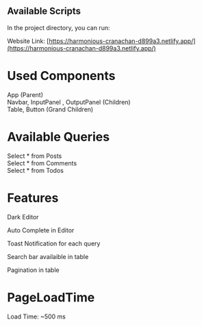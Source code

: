 ## Available Scripts

In the project directory, you can run:

Website Link: [https://harmonious-cranachan-d899a3.netlify.app/](https://harmonious-cranachan-d899a3.netlify.app/)


<h1>Used Components</h1>
App (Parent) <br>
Navbar, InputPanel , OutputPanel (Children) <br>
Table, Button (Grand Children)

<h1>Available Queries</h1>
Select * from Posts<br>
Select * from Comments<br>
Select * from Todos

<h1>Features</h1>
<p>Dark Editor</p>
<p>Auto Complete in Editor</p>
<p>Toast Notification for each query</p>
<p>Search bar availaible in table</p>
<p>Pagination in table</p>

<h1>PageLoadTime</h1>

<p>Load Time: ~500 ms</p>


